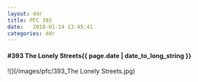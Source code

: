 ```yaml
---
layout: ddr
title: PFC 393
date:   2018-01-14 13:45:41
categories: ddr
---
```


#### **#393** The Lonely Streets<span class="pull-right">{{ page.date | date_to_long_string }}</span>
![](/images/pfc/393_The Lonely Streets.jpg)
